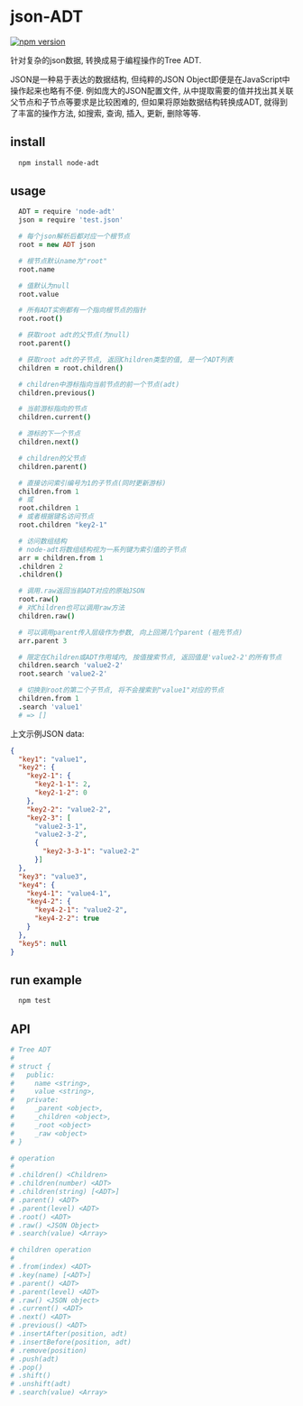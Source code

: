 # json-ADT

[![npm version](https://badge.fury.io/js/node-adt.svg)](http://badge.fury.io/js/node-adt)

针对复杂的json数据, 转换成易于编程操作的Tree ADT.

JSON是一种易于表达的数据结构, 但纯粹的JSON Object即便是在JavaScript中操作起来也略有不便. 例如庞大的JSON配置文件, 从中提取需要的值并找出其关联父节点和子节点等要求是比较困难的, 但如果将原始数据结构转换成ADT, 就得到了丰富的操作方法, 如搜索, 查询, 插入, 更新, 删除等等.

## install

```sh
  npm install node-adt
```

## usage

```coffee
  ADT = require 'node-adt'
  json = require 'test.json'

  # 每个json解析后都对应一个根节点
  root = new ADT json

  # 根节点默认name为"root"
  root.name

  # 值默认为null
  root.value

  # 所有ADT实例都有一个指向根节点的指针
  root.root()

  # 获取root adt的父节点(为null)
  root.parent()

  # 获取root adt的子节点, 返回Children类型的值, 是一个ADT列表
  children = root.children()

  # children中游标指向当前节点的前一个节点(adt)
  children.previous()

  # 当前游标指向的节点
  children.current()

  # 游标的下一个节点
  children.next()

  # children的父节点
  children.parent()

  # 直接访问索引编号为1的子节点(同时更新游标)
  children.from 1
  # 或
  root.children 1
  # 或者根据键名访问节点
  root.children "key2-1"

  # 访问数组结构
  # node-adt将数组结构视为一系列键为索引值的子节点
  arr = children.from 1
  .children 2
  .children()

  # 调用.raw返回当前ADT对应的原始JSON
  root.raw()
  # 对Children也可以调用raw方法
  children.raw()

  # 可以调用parent传入层级作为参数, 向上回溯几个parent (祖先节点)
  arr.parent 3

  # 限定在Children或ADT作用域内, 按值搜索节点, 返回值是'value2-2'的所有节点
  children.search 'value2-2'
  root.search 'value2-2'

  # 切换到root的第二个子节点, 将不会搜索到"value1"对应的节点
  children.from 1
  .search 'value1'
  # => []

```

上文示例JSON data:

```json
{
  "key1": "value1",
  "key2": {
    "key2-1": {
      "key2-1-1": 2,
      "key2-1-2": 0
    },
    "key2-2": "value2-2",
    "key2-3": [
      "value2-3-1",
      "value2-3-2",
      {
        "key2-3-3-1": "value2-2"
      }]
  },
  "key3": "value3",
  "key4": {
    "key4-1": "value4-1",
    "key4-2": {
      "key4-2-1": "value2-2",
      "key4-2-2": true
    }
  },
  "key5": null
}
```

## run example

```sh
  npm test
```

## API

```coffee
# Tree ADT
#
# struct {
#   public:
#     name <string>,
#     value <string>,
#   private:
#     _parent <object>,
#     _children <object>,
#     _root <object>
#     _raw <object>
# }

# operation
#
# .children() <Children>
# .children(number) <ADT>
# .children(string) [<ADT>]
# .parent() <ADT>
# .parent(level) <ADT>
# .root() <ADT>
# .raw() <JSON Object>
# .search(value) <Array>

# children operation
#
# .from(index) <ADT>
# .key(name) [<ADT>]
# .parent() <ADT>
# .parent(level) <ADT>
# .raw() <JSON object>
# .current() <ADT>
# .next() <ADT>
# .previous() <ADT>
# .insertAfter(position, adt)
# .insertBefore(position, adt)
# .remove(position)
# .push(adt)
# .pop()
# .shift()
# .unshift(adt)
# .search(value) <Array>
```

